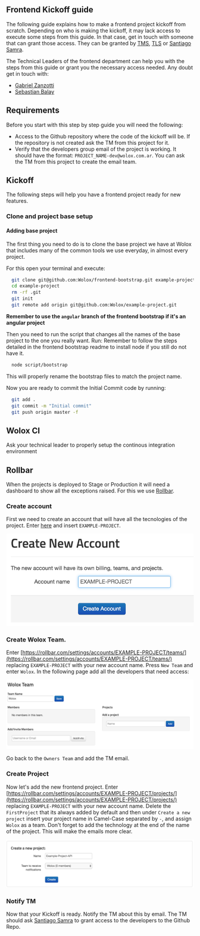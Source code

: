 Frontend Kickoff guide
-----------------

The following guide explains how to make a frontend project kickoff from scratch. Depending on who is making the kickoff, it may lack access to execute some steps from this guide. In that case, get in touch with someone that can grant those access. They can be granted by [TMS](mailto:tms@wolox.com.ar), [TLS](mailto:tls@wolox.com.ar) or [Santiago Samra](mailto:santiago.samra@wolox.com.ar).

The Technical Leaders of the frontend department can help you with the steps from this guide or grant you the necessary access needed. Any doubt get in touch with:

 * [Gabriel Zanzotti](mailto:gabriel.zanzotti@wolox.com.ar)
 * [Sebastian Balay](mailto:sebastian.balay@wolox.com.ar)

## Requirements

Before you start with this step by step guide you will need the following:
  * Access to the Github repository where the code of the kickoff will be. If the repository is not created ask the TM from this project for it.
  * Verify that the developers group email of the project is working. It should have the format: `PROJECT_NAME-dev@wolox.com.ar`. You can ask the TM from this project to create the email team.

## Kickoff

The following steps will help you have a frontend project ready for new features.

### Clone and project base setup

#### Adding base project

The first thing you need to do is to clone the base project we have at Wolox that includes many of the common tools we use everyday, in almost every project.

For this open your terminal and execute:

  ```bash
    git clone git@github.com:Wolox/frontend-bootstrap.git example-project
    cd example-project
    rm -rf .git
    git init
    git remote add origin git@github.com:Wolox/example-project.git
  ```

**Remember to use the `angular` branch of the frontend bootstrap if it's an angular project**

Then you need to run the script that changes all the names of the base project to the one you really want. Run:
Remember to follow the steps detailed in the frontend bootstrap readme to install node if you still do not have it.

  ```bash
    node script/bootstrap
  ```

This will properly rename the bootstrap files to match the project name.

Now you are ready to commit the Initial Commit code by running:

  ```bash
    git add .
    git commit -m "Initial commit"
    git push origin master -f
  ```

## Wolox CI

Ask your technical leader to properly setup the continous integration environment

## Rollbar

When the projects is deployed to Stage or Production it will need a dashboard to show all the exceptions raised. For this we use [Rollbar](https://rollbar.com/).

### Create account

First we need to create an account that will have all the tecnologies of the project. Enter [here](https://rollbar.com/account/create/) and insert `EXAMPLE-PROJECT`.

![Rollbar New Account](./resources/rollbar-create-account.png)

### Create Wolox Team.

Enter [https://rollbar.com/settings/accounts/EXAMPLE-PROJECT/teams/](https://rollbar.com/settings/accounts/EXAMPLE-PROJECT/teams/) replacing `EXAMPLE-PROJECT` with your new account name. Press `New Team` and enter `Wolox`. In the following page add all the developers that need access:

![Rollbar Wolox Team](./resources/rollbar-wolox-team.png)

Go back to the `Owners Team` and add the TM email.

### Create Project

Now let's add the new frontend project. Enter [https://rollbar.com/settings/accounts/EXAMPLE-PROJECT/projects/](https://rollbar.com/settings/accounts/EXAMPLE-PROJECT/projects/) replacing `EXAMPLE-PROJECT` with your new account name. Delete the `FirstProject` that its always added by default and then under `Create a new project` insert your project name in Camel-Case separated by `-`, and assign `Wolox` as a team. Don't forget to add the technology at the end of the name of the project. This will make the emails more clear.

![Rollbar New Project](./resources/rollbar-new-project.png)

### Notify TM

Now that your Kickoff is ready. Notify the TM about this by email. The TM should ask [Santiago Samra](mailto:santiago.samra@wolox.com.ar) to grant access to the developers to the Github Repo.
